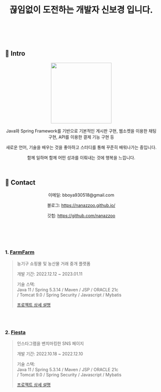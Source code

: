 <div align="center">
  
</br></br>


# 끊임없이 도전하는 개발자 신보경 입니다.


</br></br>
</div>


</br>

## :pushpin: Intro
<div align="center">
<img src="https://user-images.githubusercontent.com/101784680/222878724-7795f7d5-1ddd-47b2-80f7-bbd5aee65591.jpg"  width="200" height="200"/>

</br>
  
Java와 Spring Framework를 기반으로 기본적인 게시판 구현, 웹소켓을 이용한 채팅 구현, API를 이용한 결제 기능 구현 등

새로운 언어, 기술을 배우는 것을 좋아하고 스터디를 통해 꾸준히 배워나가는 중입니다.

함께 일하며 함께 어떤 성과를 이뤄내는 것에 행복을 느낍니다.
</div>


</br>

## :pushpin: Contact
<div align="center">
이메일: bboya930518@gmail.com

블로그: https://nanazzoo.github.io/

깃헙: https://github.com/nanazzoo
</div>
</br>

</div>

</br></br>

### 1. [FarmFarm](http://129.154.53.250:8080/)
>농기구 쇼핑몰 및 농산물 거래 중개 플랫폼
>
>개발 기간: 2022.12.12 ~ 2023.01.11
>
>기술 스택:  
>Java 11 / Spring 5.3.14 / Maven / JSP / ORACLE 21c  
>/ Tomcat 9.0 / Spring Security / Javascript / Mybatis  
>
>[프로젝트 상세 설명](https://github.com/nanazzoo/FarmFarm)

</br></br>


### 2. [Fiesta](http://146.56.188.235:8080/)
>인스타그램을 밴치마킹한 SNS 페이지 
>
>개발 기간: 2022.10.18 ~ 2022.12.10  
>  
>기술 스택:  
>Java 11 / Spring 5.3.14 / Maven / JSP / ORACLE 21c  
>/ Tomcat 9.0 / Spring Security / Javascript / Mybatis 
>  
>[프로젝트 상세 설명](https://github.com/nanazzoo/Fiesta)
